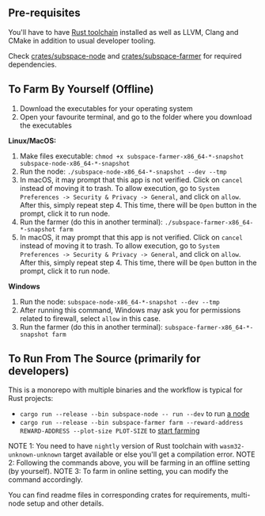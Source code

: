 ## Pre-requisites

You'll have to have [Rust toolchain](https://rustup.rs/) installed as well as LLVM, Clang and CMake in addition to usual developer tooling.

Check [crates/subspace-node](../crates/subspace-node/README.md) and [crates/subspace-farmer](../crates/subspace-farmer/README.md) for required dependencies.

## To Farm By Yourself (Offline)

1. Download the executables for your operating system
2. Open your favourite terminal, and go to the folder where you download the executables

**Linux/MacOS:**

1. Make files executable: `chmod +x subspace-farmer-x86_64-*-snapshot subspace-node-x86_64-*-snapshot`
2. Run the node: `./subspace-node-x86_64-*-snapshot --dev --tmp`
3. In macOS, it may prompt that this app is not verified. Click on `cancel` instead of moving it to trash.
   To allow execution, go to `System Preferences -> Security & Privacy -> General`, and click on `allow`.
   After this, simply repeat step 4. This time, there will be `Open` button in the prompt, click it to run node.
4. Run the farmer (do this in another terminal): `./subspace-farmer-x86_64-*-snapshot farm`
5. In macOS, it may prompt that this app is not verified. Click on `cancel` instead of moving it to trash.
   To allow execution, go to `System Preferences -> Security & Privacy -> General`, and click on `allow`.
   After this, simply repeat step 4. This time, there will be `Open` button in the prompt, click it to run node.

**Windows**

1. Run the node: `subspace-node-x86_64-*-snapshot --dev --tmp`
2. After running this command, Windows may ask you for permissions related to firewall, select `allow` in this case.
3. Run the farmer (do this in another terminal): `subspace-farmer-x86_64-*-snapshot farm`

## To Run From The Source (primarily for developers)

This is a monorepo with multiple binaries and the workflow is typical for Rust projects:

- `cargo run --release --bin subspace-node -- run --dev` to run [a node](/crates/subspace-node)
- `cargo run --release --bin subspace-farmer farm --reward-address REWARD-ADDRESS --plot-size PLOT-SIZE` to [start farming](/crates/subspace-farmer)

NOTE 1: You need to have `nightly` version of Rust toolchain with `wasm32-unknown-unknown` target available or else you'll get a compilation error.
NOTE 2: Following the commands above, you will be farming in an offline setting (by yourself).
NOTE 3: To farm in online setting, you can modify the command accordingly.

You can find readme files in corresponding crates for requirements, multi-node setup and other details.
